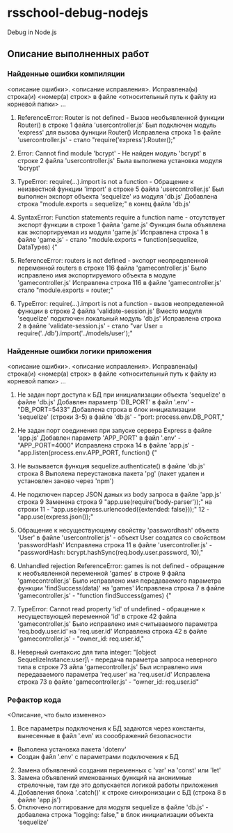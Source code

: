 # rsschool-debug-nodejs
Debug in Node.js

## Описание выполненных работ

### Найденные ошибки компиляции

<описание ошибки>. <описание исправления>. Исправлена(ы) строка(и) <номер(а) строк> в файле <относительный путь к файлу из корневой папки> ...

1. ReferenceError: Router is not defined - Вызов необъявленной функции Router() в строке 1 файла 'usercontroller.js'
Был подключен модуль 'express' для вызова функции Router()
Исправлена строка 1 в файле 'usercontroller.js' - стало "require('express').Router();"

2. Error: Cannot find module 'bcrypt' - Не найден модуль 'bcrypt' в строке 2 файла 'usercontroller.js'
Была выполнена установка модуля 'bcrypt'

3. TypeError: require(...).import is not a function - Обращение к неизвестной функции 'import' в строке 5 файла 'usercontroller.js'
Был выполнен экспорт объекта 'sequelize' из модуля 'db.js'
Добавлена строка "module.exports = sequelize;" в конец файла 'db.js'

4. SyntaxError: Function statements require a function name - отсутствует экспорт функции в строке 1 файла 'game.js'
Функция была объявлена как экспортируемая из модуля 'game.js'
Исправлена строка 1 в файле 'game.js' - стало "module.exports = function(sequelize, DataTypes) {"

5. ReferenceError: routers is not defined - экспорт неопределенной переменной routers в строке 116 файла 'gamecontroller.js'
Было исправлено имя экспортируемого объекта в модуле 'gamecontroller.js'
Исправлена строка 116 в файле 'gamecontroller.js'  стало "module.exports = router;"

6. TypeError: require(...).import is not a function - вызов неопределенной функции в строке 2 файла 'validate-session.js'
Вместо модуля 'sequelize' подключен локальный модуль 'db.js'
Исправлена строка 2 в файле 'validate-session.js' - стало "var User = require('../db').import('../models/user');"

### Найденные ошибки логики приложения

<описание ошибки>. <описание исправления>. Исправлена(ы) строка(и) <номер(а) строк> в файле <относительный путь к файлу из корневой папки> ...

1. Не задан порт доступа к БД при инициализации объекта 'sequelize' в файле 'db.js'
Добавлен параметр 'DB_PORT' в файл '.env' - "DB_PORT=5433"
Добавлена строка в блок инициализации 'sequelize' (строки 3-5) в файле 'db.js' - "port: process.env.DB_PORT,"

2. Не задан порт соединения при запуске сервера Express в файле 'app.js'
Добавлен параметр 'APP_PORT' в файл '.env' - "APP_PORT=4000"
Исправлена строка 14 в файле 'app.js' - "app.listen(process.env.APP_PORT, function() {"

3. Не вызывается функция sequelize.authenticate() в файле 'db.js' строка 8
Выполена переустановка пакета 'pg' (пакет удален и установлен заново через 'npm')

4. Не подключен парсер JSON даных из body запроса в файле 'app.js' строка 9
Заменена строка 9 "app.use(require('body-parser'));"  на строки 
11 - "app.use(express.urlencoded({extended: false}));"
12 - "app.use(express.json());"

5. Обращение к несуществующему свойству 'passwordhash' объекта 'User' в файле 'usercontroller.js' - объект User создатся со свойством 'passwordHash'
Исправлена строка 11 в файле 'usercontroller.js' - "passwordHash: bcrypt.hashSync(req.body.user.password, 10),"

6. Unhandled rejection ReferenceError: games is not defined - обращение к необъявленной переменной 'games' в строке 9 файла 'gamecontroller.js'
Было исправлено имя передаваемого параметра функции 'findSuccess(data)' на 'games'
Исправлена строка 7 в файле 'gamecontroller.js' - "function findSuccess(games) {"

7. TypeError: Cannot read property 'id' of undefined - обращение к несуществующей переменной 'id' в строке 42 файла 'gamecontroller.js'
Было исправлено имя считываемого параметра 'req.body.user.id' на 'req.user.id'
Исправлена строка 42 в файле 'gamecontroller.js' - "owner_id: req.user.id,"

8. Неверный синтаксис для типа integer: \"[object SequelizeInstance:user]\ - передача параметра запроса неверного типа в строке 73 айла 'gamecontroller.js'
Был исправлено имя передаваемого параметра 'req.user' на 'req.user.id'
Исправлена строка 73 в файле 'gamecontroller.js' - "owner_id: req.user.id"


### Рефактор кода

<Описание, что было изменено>

1. Все параметры подключения к БД задаются через константы, вынесенные в файл '.evn' из сооображений безопасности
- Выполена установка пакета 'dotenv'
- Создан файл '.env' с параметрами подключения к БД
2. Замена объявлений создания переменных с 'var' на 'const' или 'let'
3. Замена объявлений именованных функций на анонимные стрелочные, там где это допускается логикой работы приложения
4. Добавления блока '.catch()' к строке синхронизации с БД (строка 8 в файле 'app.js')
5. Отключено логгирование для модуля sequelize в файле 'db.js' - добавлена строка "logging: false," в блок инициализации объекта 'sequelize'

